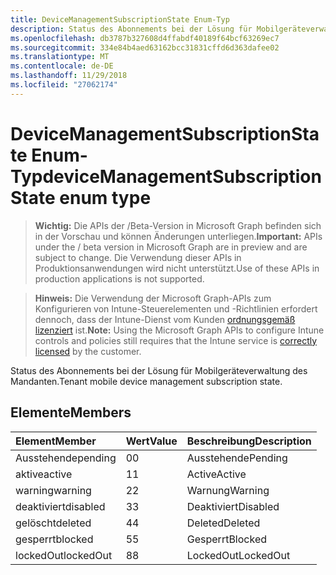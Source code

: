 ```yaml
---
title: DeviceManagementSubscriptionState Enum-Typ
description: Status des Abonnements bei der Lösung für Mobilgeräteverwaltung des Mandanten.
ms.openlocfilehash: db3787b327608d4ffabdf40189f64bcf63269ec7
ms.sourcegitcommit: 334e84b4aed63162bcc31831cffd6d363dafee02
ms.translationtype: MT
ms.contentlocale: de-DE
ms.lasthandoff: 11/29/2018
ms.locfileid: "27062174"
---
```

# <a name="devicemanagementsubscriptionstate-enum-type"></a><span data-ttu-id="9f149-103">DeviceManagementSubscriptionState Enum-Typ</span><span class="sxs-lookup"><span data-stu-id="9f149-103">deviceManagementSubscriptionState enum type</span></span>

> <span data-ttu-id="9f149-104">**Wichtig:** Die APIs der /Beta-Version in Microsoft Graph befinden sich in der Vorschau und können Änderungen unterliegen.</span><span class="sxs-lookup"><span data-stu-id="9f149-104">**Important:** APIs under the / beta version in Microsoft Graph are in preview and are subject to change.</span></span> <span data-ttu-id="9f149-105">Die Verwendung dieser APIs in Produktionsanwendungen wird nicht unterstützt.</span><span class="sxs-lookup"><span data-stu-id="9f149-105">Use of these APIs in production applications is not supported.</span></span>

> <span data-ttu-id="9f149-106">**Hinweis:** Die Verwendung der Microsoft Graph-APIs zum Konfigurieren von Intune-Steuerelementen und -Richtlinien erfordert dennoch, dass der Intune-Dienst vom Kunden [ordnungsgemäß lizenziert](https://go.microsoft.com/fwlink/?linkid=839381) ist.</span><span class="sxs-lookup"><span data-stu-id="9f149-106">**Note:** Using the Microsoft Graph APIs to configure Intune controls and policies still requires that the Intune service is [correctly licensed](https://go.microsoft.com/fwlink/?linkid=839381) by the customer.</span></span>

<span data-ttu-id="9f149-107">Status des Abonnements bei der Lösung für Mobilgeräteverwaltung des Mandanten.</span><span class="sxs-lookup"><span data-stu-id="9f149-107">Tenant mobile device management subscription state.</span></span>
## <a name="members"></a><span data-ttu-id="9f149-108">Elemente</span><span class="sxs-lookup"><span data-stu-id="9f149-108">Members</span></span>
|<span data-ttu-id="9f149-109">Element</span><span class="sxs-lookup"><span data-stu-id="9f149-109">Member</span></span>|<span data-ttu-id="9f149-110">Wert</span><span class="sxs-lookup"><span data-stu-id="9f149-110">Value</span></span>|<span data-ttu-id="9f149-111">Beschreibung</span><span class="sxs-lookup"><span data-stu-id="9f149-111">Description</span></span>|
|:---|:---|:---|
|<span data-ttu-id="9f149-112">Ausstehende</span><span class="sxs-lookup"><span data-stu-id="9f149-112">pending</span></span>|<span data-ttu-id="9f149-113">0</span><span class="sxs-lookup"><span data-stu-id="9f149-113">0</span></span>|<span data-ttu-id="9f149-114">Ausstehende</span><span class="sxs-lookup"><span data-stu-id="9f149-114">Pending</span></span>|
|<span data-ttu-id="9f149-115">aktive</span><span class="sxs-lookup"><span data-stu-id="9f149-115">active</span></span>|<span data-ttu-id="9f149-116">1</span><span class="sxs-lookup"><span data-stu-id="9f149-116">1</span></span>|<span data-ttu-id="9f149-117">Active</span><span class="sxs-lookup"><span data-stu-id="9f149-117">Active</span></span>|
|<span data-ttu-id="9f149-118">warning</span><span class="sxs-lookup"><span data-stu-id="9f149-118">warning</span></span>|<span data-ttu-id="9f149-119">2</span><span class="sxs-lookup"><span data-stu-id="9f149-119">2</span></span>|<span data-ttu-id="9f149-120">Warnung</span><span class="sxs-lookup"><span data-stu-id="9f149-120">Warning</span></span>|
|<span data-ttu-id="9f149-121">deaktiviert</span><span class="sxs-lookup"><span data-stu-id="9f149-121">disabled</span></span>|<span data-ttu-id="9f149-122">3</span><span class="sxs-lookup"><span data-stu-id="9f149-122">3</span></span>|<span data-ttu-id="9f149-123">Deaktiviert</span><span class="sxs-lookup"><span data-stu-id="9f149-123">Disabled</span></span>|
|<span data-ttu-id="9f149-124">gelöscht</span><span class="sxs-lookup"><span data-stu-id="9f149-124">deleted</span></span>|<span data-ttu-id="9f149-125">4</span><span class="sxs-lookup"><span data-stu-id="9f149-125">4</span></span>|<span data-ttu-id="9f149-126">Deleted</span><span class="sxs-lookup"><span data-stu-id="9f149-126">Deleted</span></span>|
|<span data-ttu-id="9f149-127">gesperrt</span><span class="sxs-lookup"><span data-stu-id="9f149-127">blocked</span></span>|<span data-ttu-id="9f149-128">5</span><span class="sxs-lookup"><span data-stu-id="9f149-128">5</span></span>|<span data-ttu-id="9f149-129">Gesperrt</span><span class="sxs-lookup"><span data-stu-id="9f149-129">Blocked</span></span>|
|<span data-ttu-id="9f149-130">lockedOut</span><span class="sxs-lookup"><span data-stu-id="9f149-130">lockedOut</span></span>|<span data-ttu-id="9f149-131">8</span><span class="sxs-lookup"><span data-stu-id="9f149-131">8</span></span>|<span data-ttu-id="9f149-132">LockedOut</span><span class="sxs-lookup"><span data-stu-id="9f149-132">LockedOut</span></span>|





